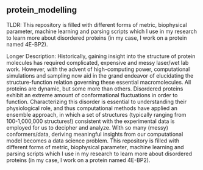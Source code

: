 ## protein_modelling
TLDR: This repository is filled with different forms of metric, biophysical parameter, machine learning and parsing scripts which I use in my research to learn more about disordered proteins (in my case, I work on a protein named 4E-BP2).

Longer Description: Historically, gaining insight into the structure of protein molecules has required complicated, expensive and messy laser/wet lab work. However, with the advent of high-computing power, computational simulations and sampling now aid in the grand endeavor of elucidating the structure-function relation governing these essential macromolecules. All proteins are dynamic, but some more than others. Disordered proteins exhibit an extreme amount of conformational fluctuations in order to function. Characterizing this disorder is essential to understanding their physiological role, and thus computational methods have applied an ensemble approach, in which a set of structures (typically ranging from 100-1,000,000 structures!) consistent with the experimental data is employed for us to decipher and analyze. With so many (messy) conformers/data, deriving meaningful insights from our computational model becomes a data science problem. This repository is filled with different forms of metric, biophysical parameter, machine learning and parsing scripts which I use in my research to learn more about disordered proteins (in my case, I work on a protein named 4E-BP2).
